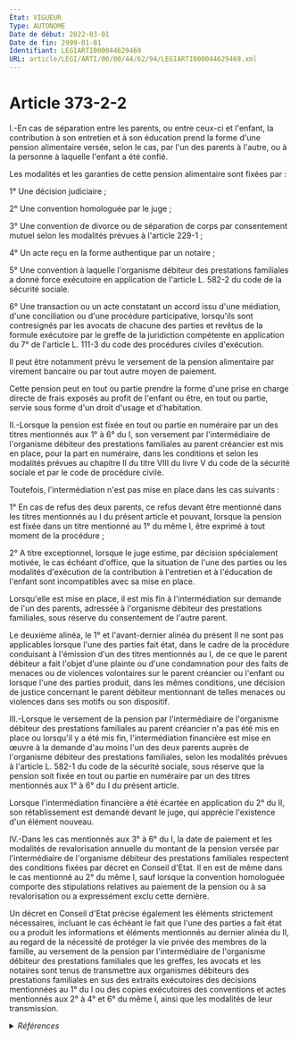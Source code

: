 ```yaml
---
État: VIGUEUR
Type: AUTONOME
Date de début: 2022-03-01
Date de fin: 2999-01-01
Identifiant: LEGIARTI000044629469
URL: article/LEGI/ARTI/00/00/44/62/94/LEGIARTI000044629469.xml
---
```


<h1>Article 373-2-2</h1>

I.-En cas de séparation entre les parents, ou entre ceux-ci et l'enfant, la
contribution à son entretien et à son éducation prend la forme d'une pension
alimentaire versée, selon le cas, par l'un des parents à l'autre, ou à la
personne à laquelle l'enfant a été confié.<br />

Les modalités et les garanties de cette pension alimentaire sont fixées par :<br />

1° Une décision judiciaire ;<br />

2° Une convention homologuée par le juge ;<br />

3° Une convention de divorce ou de séparation de corps par consentement mutuel
selon les modalités prévues à l'article 229-1 ;<br />

4° Un acte reçu en la forme authentique par un notaire ;<br />

5° Une convention à laquelle l'organisme débiteur des prestations familiales a
donné force exécutoire en application de l'article L. 582-2 du code de la
sécurité sociale.<br />

6° Une transaction ou un acte constatant un accord issu d'une médiation, d'une
conciliation ou d'une procédure participative, lorsqu'ils sont contresignés par
les avocats de chacune des parties et revêtus de la formule exécutoire par le
greffe de la juridiction compétente en application du 7° de l'article L. 111-3
du code des procédures civiles d'exécution.<br />

Il peut être notamment prévu le versement de la pension alimentaire par virement
bancaire ou par tout autre moyen de paiement.<br />

Cette pension peut en tout ou partie prendre la forme d'une prise en charge
directe de frais exposés au profit de l'enfant ou être, en tout ou partie,
servie sous forme d'un droit d'usage et d'habitation.<br />

II.-Lorsque la pension est fixée en tout ou partie en numéraire par un des
titres mentionnés aux 1° à 6° du I, son versement par l'intermédiaire de
l'organisme débiteur des prestations familiales au parent créancier est mis en
place, pour la part en numéraire, dans les conditions et selon les modalités
prévues au chapitre II du titre VIII du livre V du code de la sécurité sociale
et par le code de procédure civile.<br />

Toutefois, l'intermédiation n'est pas mise en place dans les cas suivants :<br />

1° En cas de refus des deux parents, ce refus devant être mentionné dans les
titres mentionnés au I du présent article et pouvant, lorsque la pension est
fixée dans un titre mentionné au 1° du même I, être exprimé à tout moment de la
procédure ;<br />

2° A titre exceptionnel, lorsque le juge estime, par décision spécialement
motivée, le cas échéant d'office, que la situation de l'une des parties ou les
modalités d'exécution de la contribution à l'entretien et à l'éducation de
l'enfant sont incompatibles avec sa mise en place.<br />

Lorsqu'elle est mise en place, il est mis fin à l'intermédiation sur demande de
l'un des parents, adressée à l'organisme débiteur des prestations familiales,
sous réserve du consentement de l'autre parent.<br />

Le deuxième alinéa, le 1° et l'avant-dernier alinéa du présent II ne sont pas
applicables lorsque l'une des parties fait état, dans le cadre de la procédure
conduisant à l'émission d'un des titres mentionnés au I, de ce que le parent
débiteur a fait l'objet d'une plainte ou d'une condamnation pour des faits de
menaces ou de violences volontaires sur le parent créancier ou l'enfant ou
lorsque l'une des parties produit, dans les mêmes conditions, une décision de
justice concernant le parent débiteur mentionnant de telles menaces ou violences
dans ses motifs ou son dispositif.<br />

III.-Lorsque le versement de la pension par l'intermédiaire de l'organisme
débiteur des prestations familiales au parent créancier n'a pas été mis en place
ou lorsqu'il y a été mis fin, l'intermédiation financière est mise en œuvre à la
demande d'au moins l'un des deux parents auprès de l'organisme débiteur des
prestations familiales, selon les modalités prévues à l'article L. 582-1 du code
de la sécurité sociale, sous réserve que la pension soit fixée en tout ou partie
en numéraire par un des titres mentionnés aux 1° à 6° du I du présent
article.<br />

Lorsque l'intermédiation financière a été écartée en application du 2° du II,
son rétablissement est demandé devant le juge, qui apprécie l'existence d'un
élément nouveau.<br />

IV.-Dans les cas mentionnés aux 3° à 6° du I, la date de paiement et les
modalités de revalorisation annuelle du montant de la pension versée par
l'intermédiaire de l'organisme débiteur des prestations familiales respectent
des conditions fixées par décret en Conseil d'Etat. Il en est de même dans le
cas mentionné au 2° du même I, sauf lorsque la convention homologuée comporte
des stipulations relatives au paiement de la pension ou à sa revalorisation ou a
expressément exclu cette dernière.<br />

Un décret en Conseil d'Etat précise également les éléments strictement
nécessaires, incluant le cas échéant le fait que l'une des parties a fait état
ou a produit les informations et éléments mentionnés au dernier alinéa du II, au
regard de la nécessité de protéger la vie privée des membres de la famille, au
versement de la pension par l'intermédiaire de l'organisme débiteur des
prestations familiales que les greffes, les avocats et les notaires sont tenus
de transmettre aux organismes débiteurs des prestations familiales en sus des
extraits exécutoires des décisions mentionnées au 1° du I ou des copies
exécutoires des conventions et actes mentionnés aux 2° à 4° et 6° du même I,
ainsi que les modalités de leur transmission.


<details>
  <summary><em>Références</em></summary>

  <h2>Articles faisant référence à l'article</h2>
  
  <ul>
    <li>
      <a href="https://legal.tricoteuses.fr//redirection/LEGIARTI000044564657?vers=git&vers=legifrance">LOI n° 2021-1754 du 23 décembre 2021 de financement de la sécurité sociale pour 2022 - article 100 PARTIELLEMENT_MODIF VIGUEUR, en vigueur depuis le 2021-12-25</a> MODIFIE source
    </li>
    <li>
      <a href="https://legal.tricoteuses.fr//redirection/LEGIARTI000033713802?vers=git&vers=legifrance">Code de la sécurité sociale - article L582-2 AUTONOME MODIFIE, en vigueur du 2018-04-01 au 2019-12-28</a> CITATION cible
    </li>
    <li>
      <a href="https://legal.tricoteuses.fr//redirection/LEGIARTI000033713806?vers=git&vers=legifrance">Code de la sécurité sociale - article L582-1 AUTONOME MODIFIE, en vigueur du 2016-12-25 au 2020-10-01</a> CITATION cible
    </li>
    <li>
      <a href="https://legal.tricoteuses.fr//redirection/LEGIARTI000044629425?vers=git&vers=legifrance">Code de la sécurité sociale - article L582-2 AUTONOME VIGUEUR, en vigueur depuis le 2021-12-25</a> CITATION cible
    </li>
    <li>
      <a href="https://legal.tricoteuses.fr//redirection/LEGIARTI000044629452?vers=git&vers=legifrance">Code de la sécurité sociale - article L582-1 AUTONOME VIGUEUR, en vigueur depuis le 2022-03-01</a> CITATION cible
    </li>
    <li>
      <a href="https://legal.tricoteuses.fr//redirection/LEGIARTI000030254104?vers=git&vers=legifrance">Code des procédures civiles d'exécution - article L111-3 AUTONOME MODIFIE, en vigueur du 2015-02-18 au 2015-08-08</a> CITATION cible
    </li>
    <li>
      <a href="https://legal.tricoteuses.fr//redirection/LEGIARTI000031012869?vers=git&vers=legifrance">Code des procédures civiles d'exécution - article L111-3 AUTONOME MODIFIE, en vigueur du 2015-08-08 au 2016-10-01</a> CITATION cible
    </li>
    <li>
      <a href="https://legal.tricoteuses.fr//redirection/LEGIARTI000032042974?vers=git&vers=legifrance">Code des procédures civiles d'exécution - article L111-3 AUTONOME MODIFIE, en vigueur du 2016-10-01 au 2017-01-01</a> CITATION cible
    </li>
    <li>
      <a href="https://legal.tricoteuses.fr//redirection/LEGIARTI000044570039?vers=git&vers=legifrance">Code des procédures civiles d'exécution - article L111-3 AUTONOME MODIFIE, en vigueur du 2021-12-24 au 2023-06-01</a> CITATION cible
    </li>
    <li>
      <a href="https://legal.tricoteuses.fr//redirection/LEGIARTI000044629391?vers=git&vers=legifrance">Code pénal - article 227-4 AUTONOME VIGUEUR, en vigueur depuis le 2022-03-01</a> CITATION source
    </li>
    <li>
      <a href="https://legal.tricoteuses.fr//redirection/LEGIARTI000033460871?vers=git&vers=legifrance">Code civil - article 229-1 AUTONOME VIGUEUR, en vigueur depuis le 2017-01-01</a> CITATION cible
    </li>
    <li>
      <a href="https://legal.tricoteuses.fr//redirection/LEGIARTI000025025646?vers=git&vers=legifrance">Code des procédures civiles d'exécution - article L111-3 AUTONOME MODIFIE, en vigueur du 2012-06-01 au 2015-02-18</a> CITATION cible
    </li>
    <li>
      <a href="https://legal.tricoteuses.fr//redirection/LEGIARTI000036891163?vers=git&vers=legifrance">Code des procédures civiles d'exécution - article L111-3 AUTONOME VIGUEUR, en vigueur depuis le 2023-06-01</a> CITATION cible
    </li>
    <li>
      <a href="https://legal.tricoteuses.fr//redirection/LEGIARTI000006743463?vers=git&vers=legifrance">Code de la sécurité sociale - article L582-1 AUTONOME ABROGE, en vigueur du 1985-12-21 au 1986-12-30</a> CITATION cible
    </li>
    <li>
      <a href="https://legal.tricoteuses.fr//redirection/LEGIARTI000041398634?vers=git&vers=legifrance">Code de la sécurité sociale - article L582-2 AUTONOME MODIFIE, en vigueur du 2019-12-28 au 2021-12-25</a> CITATION cible
    </li>
    <li>
      <a href="https://legal.tricoteuses.fr//redirection/LEGIARTI000041398641?vers=git&vers=legifrance">Code de la sécurité sociale - article L582-1 AUTONOME MODIFIE, en vigueur du 2020-10-01 au 2022-03-01</a> CITATION cible
    </li>
    <li>
      <a href="https://legal.tricoteuses.fr//redirection/LEGIARTI000033460812?vers=git&vers=legifrance">Code des procédures civiles d'exécution - article L111-3 AUTONOME MODIFIE, en vigueur du 2017-01-01 au 2019-12-28</a> CITATION cible
    </li>
    <li>
      <a href="https://legal.tricoteuses.fr//redirection/LEGIARTI000006743464?vers=git&vers=legifrance">Code de la sécurité sociale - article L582-2 AUTONOME MODIFIE, en vigueur du 1985-12-21 au 2018-04-01</a> CITATION cible
    </li>
    <li>
      <a href="https://legal.tricoteuses.fr//redirection/LEGIARTI000041398608?vers=git&vers=legifrance">Code des procédures civiles d'exécution - article L111-3 AUTONOME MODIFIE, en vigueur du 2019-12-28 au 2021-12-24</a> CITATION cible
    </li>
  </ul>
  
  <h2>Références faites par l'article</h2>
  
  <ul>
    <li>
      2015-12-21 CITATION cible <a href="https://legal.tricoteuses.fr//redirection/LEGIARTI000031673756?vers=git&vers=legifrance">Décret n° 2015-1709 du 21 décembre 2015 relatif à la prime d'activité - article 1 ENTIEREMENT_MODIF</a>
    </li>
    <li>
      2018-06-25 CITATION cible <a href="https://legal.tricoteuses.fr//redirection/LEGIARTI000037249199?vers=git&vers=legifrance">Arrêté du 25 juin 2018 relatif à l'allocation de soutien familial et du titre exécutoire prévu à l'article L. 582-2 du code de la sécurité sociale - article AUTONOME VIGUEUR, en vigueur depuis le 2018-07-27</a>
    </li>
    <li>
      2020-09-30 CITATION cible <a href="https://legal.tricoteuses.fr//redirection/LEGIARTI000042384083?vers=git&vers=legifrance">Décret n° 2020-1201 du 30 septembre 2020 relatif à l'intermédiation financière des pensions alimentaires prévue à l'article L. 582-1 du code de la sécurité sociale - article 1 ENTIEREMENT_MODIF</a>
    </li>
    <li>
      2020-09-30 CITATION cible <a href="https://legal.tricoteuses.fr//redirection/LEGIARTI000042384085?vers=git&vers=legifrance">Décret n° 2020-1201 du 30 septembre 2020 relatif à l'intermédiation financière des pensions alimentaires prévue à l'article L. 582-1 du code de la sécurité sociale - article 2 ENTIEREMENT_MODIF</a>
    </li>
    <li>
      2020-09-30 CITATION cible <a href="https://legal.tricoteuses.fr//redirection/LEGIARTI000042384089?vers=git&vers=legifrance">Décret n° 2020-1201 du 30 septembre 2020 relatif à l'intermédiation financière des pensions alimentaires prévue à l'article L. 582-1 du code de la sécurité sociale - article 4 AUTONOME ABROGE, en vigueur du 2020-10-02 au 2022-02-28</a>
    </li>
    <li>
      2020-09-30 CITATION cible <a href="https://legal.tricoteuses.fr//redirection/LEGIARTI000042384091?vers=git&vers=legifrance">Décret n° 2020-1201 du 30 septembre 2020 relatif à l'intermédiation financière des pensions alimentaires prévue à l'article L. 582-1 du code de la sécurité sociale - article 5 AUTONOME VIGUEUR, en vigueur depuis le 2020-10-02</a>
    </li>
    <li>
      2020-12-29 CITATION cible <a href="https://legal.tricoteuses.fr//redirection/LEGIARTI000042939057?vers=git&vers=legifrance">Décret n° 2020-1797 du 29 décembre 2020 relatif à la transmission d'informations concernant les cas de violence dans le cadre de l'intermédiation financière des pensions alimentaires - article 1 ENTIEREMENT_MODIF</a>
    </li>
    <li>
      2021-12-23 MODIFIE cible <a href="https://legal.tricoteuses.fr//redirection/LEGIARTI000044564657?vers=git&vers=legifrance">LOI n° 2021-1754 du 23 décembre 2021 de financement de la sécurité sociale pour 2022 - article 100 PARTIELLEMENT_MODIF VIGUEUR, en vigueur depuis le 2021-12-25</a>
    </li>
    <li>
      2022-02-25 CITATION cible <a href="https://legal.tricoteuses.fr//redirection/LEGIARTI000045247958?vers=git&vers=legifrance">Décret n° 2022-259 du 25 février 2022 relatif à la généralisation de l'intermédiation financière du versement des pensions alimentaires - article 1 ENTIEREMENT_MODIF</a>
    </li>
    <li>
      2022-02-25 CITATION cible <a href="https://legal.tricoteuses.fr//redirection/LEGIARTI000045247960?vers=git&vers=legifrance">Décret n° 2022-259 du 25 février 2022 relatif à la généralisation de l'intermédiation financière du versement des pensions alimentaires - article 2 ENTIEREMENT_MODIF</a>
    </li>
    <li>
      2999-01-01 CITATION source <a href="https://legal.tricoteuses.fr//redirection/LEGITEXT000006070716?vers=git&vers=legifrance">Code de procédure civile VIGUEUR</a>
    </li>
    <li>
      2999-01-01 CITATION source Code civil - art. 229-1 (V)
    </li>
    <li>
      2999-01-01 CITATION cible <a href="https://legal.tricoteuses.fr//redirection/LEGIARTI000044629541?vers=git&vers=legifrance">Code civil - article 373-2-3 AUTONOME VIGUEUR, en vigueur depuis le 2021-12-25</a>
    </li>
    <li>
      2999-01-01 CITATION cible <a href="https://legal.tricoteuses.fr//redirection/LEGIARTI000049164431?vers=git&vers=legifrance">Code civil - article 373-2-6 AUTONOME VIGUEUR, en vigueur depuis le 2024-02-21</a>
    </li>
    <li>
      2999-01-01 CITATION cible <a href="https://legal.tricoteuses.fr//redirection/LEGIARTI000006905898?vers=git&vers=legifrance">Code de l'action sociale et des familles - article R245-47 AUTONOME VIGUEUR, en vigueur depuis le 2005-12-20</a>
    </li>
    <li>
      2999-01-01 CITATION cible <a href="https://legal.tricoteuses.fr//redirection/LEGIARTI000050404193?vers=git&vers=legifrance">Code de la défense - article D4123-4 AUTONOME VIGUEUR, en vigueur depuis le 2024-10-30</a>
    </li>
    <li>
      2999-01-01 CITATION cible <a href="https://legal.tricoteuses.fr//redirection/LEGIARTI000050404274?vers=git&vers=legifrance">Code de la défense - article R4123-21 AUTONOME VIGUEUR, en vigueur depuis le 2024-10-30</a>
    </li>
    <li>
      2999-01-01 CITATION cible <a href="https://legal.tricoteuses.fr//redirection/LEGIARTI000044629452?vers=git&vers=legifrance">Code de la sécurité sociale - article L582-1 AUTONOME VIGUEUR, en vigueur depuis le 2022-03-01</a>
    </li>
    <li>
      2999-01-01 CITATION cible <a href="https://legal.tricoteuses.fr//redirection/LEGIARTI000031675968?vers=git&vers=legifrance">Code de la sécurité sociale - article R844-2 AUTONOME MODIFIE, en vigueur du 2016-01-01 au 2017-02-03</a>
    </li>
    <li>
      2999-01-01 CITATION cible <a href="https://legal.tricoteuses.fr//redirection/LEGIARTI000045250555?vers=git&vers=legifrance">Code de procédure civile - article 1074-2 AUTONOME VIGUEUR, en vigueur depuis le 2022-02-28</a>
    </li>
    <li>
      2999-01-01 CITATION cible <a href="https://legal.tricoteuses.fr//redirection/LEGIARTI000049887227?vers=git&vers=legifrance">Code de procédure civile - article 1074-3 AUTONOME VIGUEUR, en vigueur depuis le 2024-09-01</a>
    </li>
    <li>
      2999-01-01 CITATION cible <a href="https://legal.tricoteuses.fr//redirection/LEGIARTI000045250546?vers=git&vers=legifrance">Code de procédure civile - article 1145 AUTONOME VIGUEUR, en vigueur depuis le 2022-02-28</a>
    </li>
    <li>
      2999-01-01 CITATION cible <a href="https://legal.tricoteuses.fr//redirection/LEGIARTI000042385241?vers=git&vers=legifrance">Code de procédure civile - article 1146-1 AUTONOME ABROGE, en vigueur du 2021-01-01 au 2022-02-28</a>
    </li>
    <li>
      2999-01-01 CITATION cible <a href="https://legal.tricoteuses.fr//redirection/LEGIARTI000032105174?vers=git&vers=legifrance">Code de procédure civile - article 1180-12 AUTONOME VIGUEUR, en vigueur depuis le 2016-02-26</a>
    </li>
    <li>
      2999-01-01 CITATION cible <a href="https://legal.tricoteuses.fr//redirection/LEGIARTI000041398600?vers=git&vers=legifrance">Code des procédures civiles d'exécution - article L161-3 AUTONOME VIGUEUR, en vigueur depuis le 2019-12-28</a>
    </li>
    <li>
      2999-01-01 CITATION cible <a href="https://legal.tricoteuses.fr//redirection/LEGIARTI000044629406?vers=git&vers=legifrance">Code pénal - article 227-3 AUTONOME VIGUEUR, en vigueur depuis le 2022-03-01</a>
    </li>
    <li>
      2999-01-01 CITATION cible <a href="https://legal.tricoteuses.fr//redirection/LEGIARTI000044629391?vers=git&vers=legifrance">Code pénal - article 227-4 AUTONOME VIGUEUR, en vigueur depuis le 2022-03-01</a>
    </li>
    <li>
      2999-01-01 CITATION source <a href="https://legal.tricoteuses.fr//redirection/LEGITEXT000006073189?vers=git&vers=legifrance">Code de la sécurité sociale VIGUEUR</a>
    </li>
    <li>
      2999-01-01 CITATION source <a href="https://legal.tricoteuses.fr//redirection/LEGIARTI000006743464?vers=git&vers=legifrance">Code de la sécurité sociale - article L582-2 AUTONOME MODIFIE, en vigueur du 1985-12-21 au 2018-04-01</a>
    </li>
    <li>
      2999-01-01 CITATION source <a href="https://legal.tricoteuses.fr//redirection/LEGIARTI000025025646?vers=git&vers=legifrance">Code des procédures civiles d'exécution - article L111-3 AUTONOME MODIFIE, en vigueur du 2012-06-01 au 2015-02-18</a>
    </li>
    <li>
      CODIFICATION source Loi 1803-03-14
    </li>
  </ul>
</details>
